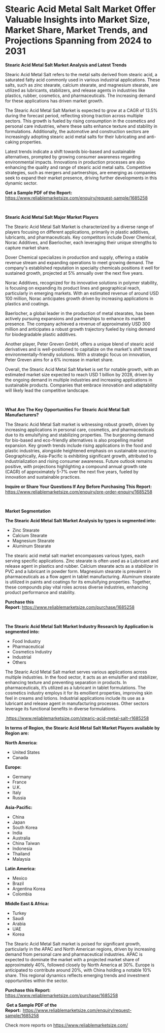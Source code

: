 <p><h1>Stearic Acid Metal Salt Market Offer Valuable Insights into Market Size, Market Share, Market Trends, and Projections Spanning from 2024 to 2031</h1></p><p><strong>Stearic Acid Metal Salt Market Analysis and Latest Trends</strong></p>
<p><p>Stearic Acid Metal Salt refers to the metal salts derived from stearic acid, a saturated fatty acid commonly used in various industrial applications. These salts, such as zinc stearate, calcium stearate, and magnesium stearate, are utilized as lubricants, stabilizers, and release agents in industries like plastics, rubber, cosmetics, and pharmaceuticals. The increasing demand for these applications has driven market growth.</p><p>The Stearic Acid Metal Salt Market is expected to grow at a CAGR of 13.5% during the forecast period, reflecting strong traction across multiple sectors. This growth is fueled by rising consumption in the cosmetics and personal care industries, where these salts enhance texture and stability in formulations. Additionally, the automotive and construction sectors are increasingly adopting stearic acid metal salts for their lubricating and anti-caking properties.</p><p>Latest trends indicate a shift towards bio-based and sustainable alternatives, prompted by growing consumer awareness regarding environmental impacts. Innovations in production processes are also enhancing the quality and range of stearic acid metal salts. Competitive strategies, such as mergers and partnerships, are emerging as companies seek to expand their market presence, driving further developments in this dynamic sector.</p></p>
<p><strong>Get a Sample PDF of the Report:&nbsp;</strong> <a href="https://www.reliablemarketsize.com/enquiry/request-sample/1685258?utm_campaign=1884&utm_medium=2&utm_source=Github&utm_content=ia&utm_term=30122024&utm_id=stearic-acid-metal-salt">https://www.reliablemarketsize.com/enquiry/request-sample/1685258</a></p>
<p>&nbsp;</p>
<p><strong>Stearic Acid Metal Salt Major Market Players</strong></p>
<p><p>The Stearic Acid Metal Salt Market is characterized by a diverse range of players focusing on different applications, primarily in plastic additives, lubricants, and pharmaceuticals. Key competitors include Dover Chemical, Norac Additives, and Baerlocher, each leveraging their unique strengths to capture market share.</p><p>Dover Chemical specializes in production and supply, offering a stable revenue stream and expanding operations to meet growing demand. The company's established reputation in specialty chemicals positions it well for sustained growth, projected at 5% annually over the next five years. </p><p>Norac Additives, recognized for its innovative solutions in polymer stability, is focusing on expanding its product lines and geographical reach, particularly in emerging markets. With an estimated revenue of around USD 100 million, Norac anticipates growth driven by increasing applications in plastics and coatings.</p><p>Baerlocher, a global leader in the production of metal stearates, has been actively pursuing expansions and partnerships to enhance its market presence. The company achieved a revenue of approximately USD 300 million and anticipates a robust growth trajectory fueled by rising demand for biodegradable plastic additives.</p><p>Another player, Peter Greven GmbH, offers a unique blend of stearic acid derivatives and is well-positioned to capitalize on the market's shift toward environmentally-friendly solutions. With a strategic focus on innovation, Peter Greven aims for a 6% increase in market share.</p><p>Overall, the Stearic Acid Metal Salt Market is set for notable growth, with an estimated market size expected to reach USD 1 billion by 2028, driven by the ongoing demand in multiple industries and increasing applications in sustainable products. Companies that embrace innovation and adaptability will likely lead the competitive landscape.</p></p>
<p>&nbsp;</p>
<p><strong>What Are The Key Opportunities For Stearic Acid Metal Salt Manufacturers?</strong></p>
<p><p>The Stearic Acid Metal Salt market is witnessing robust growth, driven by increasing applications in personal care, cosmetics, and pharmaceuticals due to its emulsifying and stabilizing properties. The burgeoning demand for bio-based and eco-friendly alternatives is also propelling market expansion. Key growth trends include rising applications in the food and plastic industries, alongside heightened emphasis on sustainable sourcing. Geographically, Asia-Pacific is exhibiting significant growth, attributed to industrialization and rising consumer awareness. Future outlook remains positive, with projections highlighting a compound annual growth rate (CAGR) of approximately 5-7% over the next five years, fueled by innovation and sustainable practices.</p></p>
<p><strong>Inquire or Share Your Questions If Any Before Purchasing This Report:</strong> <a href="https://www.reliablemarketsize.com/enquiry/pre-order-enquiry/1685258?utm_campaign=1884&utm_medium=2&utm_source=Github&utm_content=ia&utm_term=30122024&utm_id=stearic-acid-metal-salt">https://www.reliablemarketsize.com/enquiry/pre-order-enquiry/1685258</a></p>
<p>&nbsp;</p>
<p><strong>Market Segmentation</strong></p>
<p><strong>The Stearic Acid Metal Salt Market Analysis by types is segmented into:</strong></p>
<p><ul><li>Zinc Stearate</li><li>Calcium Stearate</li><li>Magnesium Stearate</li><li>Aluminum Stearate</li></ul></p>
<p><p>The stearic acid metal salt market encompasses various types, each serving specific applications. Zinc stearate is often used as a Lubricant and release agent in plastics and rubber. Calcium stearate acts as a stabilizer in PVC and a lubricant in powder form. Magnesium stearate is prevalent in pharmaceuticals as a flow agent in tablet manufacturing. Aluminum stearate is utilized in paints and coatings for its emulsifying properties. Together, these compounds play vital roles across diverse industries, enhancing product performance and stability.</p></p>
<p><strong>Purchase this Report:&nbsp;</strong><a href="https://www.reliablemarketsize.com/purchase/1685258?utm_campaign=1884&utm_medium=2&utm_source=Github&utm_content=ia&utm_term=30122024&utm_id=stearic-acid-metal-salt">https://www.reliablemarketsize.com/purchase/1685258</a></p>
<p>&nbsp;</p>
<p><strong>The Stearic Acid Metal Salt Market Industry Research by Application is segmented into:</strong></p>
<p><ul><li>Food Industry</li><li>Pharmaceutical</li><li>Cosmetics Industry</li><li>Industrial</li><li>Others</li></ul></p>
<p><p>The Stearic Acid Metal Salt market serves various applications across multiple industries. In the food sector, it acts as an emulsifier and stabilizer, enhancing texture and preventing separation in products. In pharmaceuticals, it’s utilized as a lubricant in tablet formulations. The cosmetics industry employs it for its emollient properties, improving skin feel in creams and lotions. Industrial applications include its use as a lubricant and release agent in manufacturing processes. Other sectors leverage its functional benefits in diverse formulations.</p></p>
<p><a href="https://www.reliablemarketsize.com/stearic-acid-metal-salt-r1685258?utm_campaign=1884&utm_medium=2&utm_source=Github&utm_content=ia&utm_term=30122024&utm_id=stearic-acid-metal-salt">&nbsp;https://www.reliablemarketsize.com/stearic-acid-metal-salt-r1685258</a></p>
<p><strong>In terms of Region, the Stearic Acid Metal Salt Market Players available by Region are:</strong></p>
<p>
    <p> <strong> North America: </strong>
        <ul>
            <li>United States</li>
            <li>Canada</li>
        </ul>
        </p> 
    <p> <strong> Europe: </strong>
        <ul>
            <li>Germany</li>
            <li>France</li>
            <li>U.K.</li>
            <li>Italy</li>
            <li>Russia</li>
        </ul>
        </p> 
    <p> <strong> Asia-Pacific: </strong>
        <ul>
            <li>China</li>
            <li>Japan</li>
            <li>South Korea</li>
            <li>India</li>
            <li>Australia</li>
            <li>China Taiwan</li>
            <li>Indonesia</li>
            <li>Thailand</li>
            <li>Malaysia</li>
        </ul>
        </p> 
    <p> <strong> Latin America: </strong>
        <ul>
            <li>Mexico</li>
            <li>Brazil</li>
            <li>Argentina Korea</li>
            <li>Colombia</li>
        </ul>
        </p> 
    <p> <strong> Middle East & Africa: </strong>
        <ul>
            <li>Turkey</li>
            <li>Saudi</li>
            <li>Arabia</li>
            <li>UAE</li>
            <li>Korea</li>
        </ul>
    </p>
    </p>
<p><p>The Stearic Acid Metal Salt market is poised for significant growth, particularly in the APAC and North American regions, driven by increasing demand from personal care and pharmaceutical industries. APAC is expected to dominate the market with a projected market share of approximately 40%, followed closely by North America at 30%. Europe is anticipated to contribute around 20%, with China holding a notable 10% share. This regional dynamics reflects emerging trends and investment opportunities within the sector.</p></p>
<p><strong>Purchase this Report: </strong><a href="https://www.reliablemarketsize.com/purchase/1685258?utm_campaign=1884&utm_medium=2&utm_source=Github&utm_content=ia&utm_term=30122024&utm_id=stearic-acid-metal-salt">https://www.reliablemarketsize.com/purchase/1685258</a></p>
<p>&nbsp;<strong>Get a Sample PDF of the Report:&nbsp;&nbsp;</strong><a href="https://www.reliablemarketsize.com/enquiry/request-sample/1685258?utm_campaign=1884&utm_medium=2&utm_source=Github&utm_content=ia&utm_term=30122024&utm_id=stearic-acid-metal-salt">https://www.reliablemarketsize.com/enquiry/request-sample/1685258</a></p>
<p><strong></strong></p>
<p>Check more reports on <a href="https://www.reliablemarketsize.com/?utm_campaign=1884&utm_medium=2&utm_source=Github&utm_content=ia&utm_term=30122024&utm_id=stearic-acid-metal-salt">https://www.reliablemarketsize.com/</a></p>